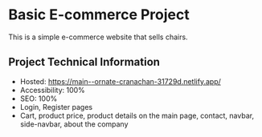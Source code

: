 
  
# Basic E-commerce Project

This is a simple e-commerce website that sells chairs.

## Project Technical Information

- Hosted: https://main--ornate-cranachan-31729d.netlify.app/
- Accessibility: 100%
- SEO: 100%
- Login, Register pages
- Cart, product price, product details on the main page, contact, navbar, side-navbar, about the company


